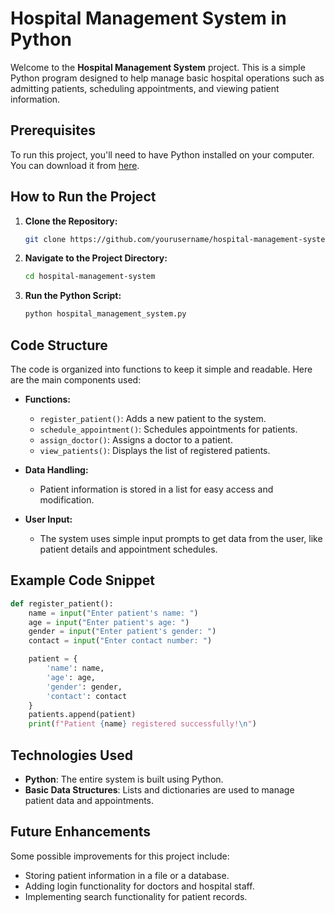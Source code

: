 # Hospital Management System in Python

Welcome to the **Hospital Management System** project. This is a simple Python program designed to help manage basic hospital operations such as admitting patients, scheduling appointments, and viewing patient information.


## Prerequisites

To run this project, you'll need to have Python installed on your computer. You can download it from [here](https://www.python.org/downloads/).

## How to Run the Project

1. **Clone the Repository:** 
   ```bash
   git clone https://github.com/yourusername/hospital-management-system.git
   ```
2. **Navigate to the Project Directory:** 
   ```bash
   cd hospital-management-system
   ```
3. **Run the Python Script:**
   ```bash
   python hospital_management_system.py
   ```

## Code Structure

The code is organized into functions to keep it simple and readable. Here are the main components used:

- **Functions:**
  - `register_patient()`: Adds a new patient to the system.
  - `schedule_appointment()`: Schedules appointments for patients.
  - `assign_doctor()`: Assigns a doctor to a patient.
  - `view_patients()`: Displays the list of registered patients.

- **Data Handling:**
  - Patient information is stored in a list for easy access and modification.

- **User Input:**
  - The system uses simple input prompts to get data from the user, like patient details and appointment schedules.

## Example Code Snippet

```python
def register_patient():
    name = input("Enter patient's name: ")
    age = input("Enter patient's age: ")
    gender = input("Enter patient's gender: ")
    contact = input("Enter contact number: ")

    patient = {
        'name': name,
        'age': age,
        'gender': gender,
        'contact': contact
    }
    patients.append(patient)
    print(f"Patient {name} registered successfully!\n")
```

## Technologies Used

- **Python**: The entire system is built using Python.
- **Basic Data Structures**: Lists and dictionaries are used to manage patient data and appointments.

## Future Enhancements

Some possible improvements for this project include:
- Storing patient information in a file or a database.
- Adding login functionality for doctors and hospital staff.
- Implementing search functionality for patient records.
  
